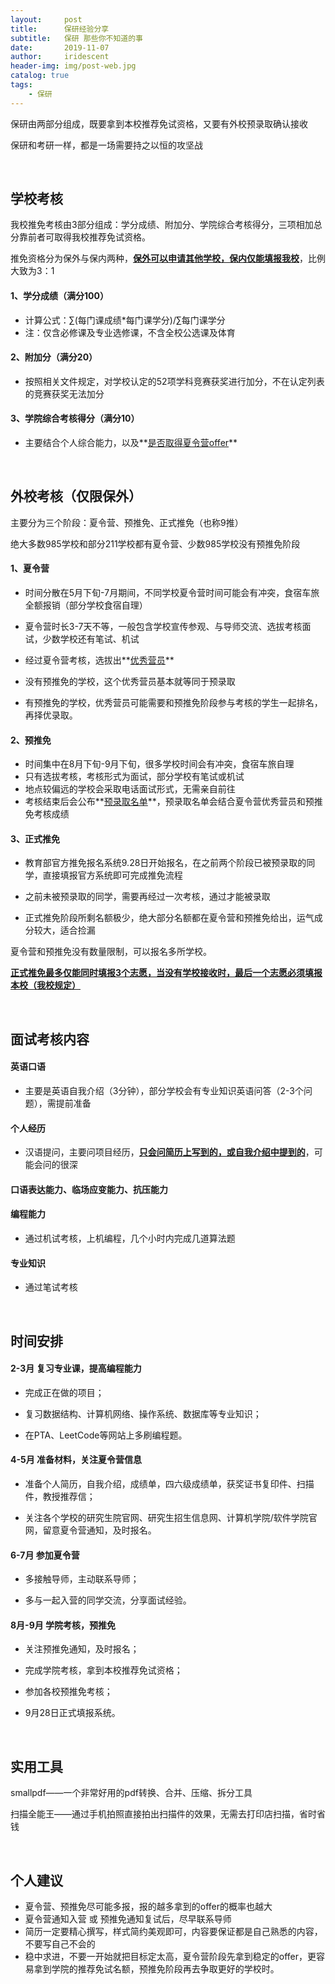 ```yaml
---
layout:     post
title:      保研经验分享
subtitle:   保研 那些你不知道的事
date:       2019-11-07
author:     iridescent
header-img: img/post-web.jpg
catalog: true
tags:
    - 保研
---
```


保研由两部分组成，既要拿到本校推荐免试资格，又要有外校预录取确认接收

保研和考研一样，都是一场需要持之以恒的攻坚战

<br>

## 学校考核

我校推免考核由3部分组成：学分成绩、附加分、学院综合考核得分，三项相加总分靠前者可取得我校推荐免试资格。

推免资格分为保外与保内两种，**<u>保外可以申请其他学校，保内仅能填报我校</u>**，比例大致为3：1

#### 1、学分成绩（满分100）

- 计算公式：∑(每门课成绩*每门课学分)/∑每门课学分
- 注：仅含必修课及专业选修课，不含全校公选课及体育

#### 2、附加分（满分20）

- 按照相关文件规定，对学校认定的52项学科竞赛获奖进行加分，不在认定列表的竞赛获奖无法加分

#### 3、学院综合考核得分（满分10）

- 主要结合个人综合能力，以及**<u>是否取得夏令营offer</u>**

<br>

## 外校考核（仅限保外）

主要分为三个阶段：夏令营、预推免、正式推免（也称9推）

绝大多数985学校和部分211学校都有夏令营、少数985学校没有预推免阶段

#### 1、夏令营

- 时间分散在5月下旬-7月期间，不同学校夏令营时间可能会有冲突，食宿车旅全额报销（部分学校食宿自理）

- 夏令营时长3-7天不等，一般包含学校宣传参观、与导师交流、选拔考核面试，少数学校还有笔试、机试

- 经过夏令营考核，选拔出**<u>优秀营员</u>**

- 没有预推免的学校，这个优秀营员基本就等同于预录取

- 有预推免的学校，优秀营员可能需要和预推免阶段参与考核的学生一起排名，再择优录取。

#### 2、预推免

- 时间集中在8月下旬-9月下旬，很多学校时间会有冲突，食宿车旅自理
- 只有选拔考核，考核形式为面试，部分学校有笔试或机试
- 地点较偏远的学校会采取电话面试形式，无需亲自前往
- 考核结束后会公布**<u>预录取名单</u>**，预录取名单会结合夏令营优秀营员和预推免考核成绩

#### 3、正式推免

- 教育部官方推免报名系统9.28日开始报名，在之前两个阶段已被预录取的同学，直接填报官方系统即可完成推免流程

- 之前未被预录取的同学，需要再经过一次考核，通过才能被录取

- 正式推免阶段所剩名额极少，绝大部分名额都在夏令营和预推免给出，运气成分较大，适合捡漏



夏令营和预推免没有数量限制，可以报名多所学校。

**<u>正式推免最多仅能同时填报3个志愿，当没有学校接收时，最后一个志愿必须填报本校（我校规定）</u>**

<br>

## 面试考核内容

#### 英语口语

- 主要是英语自我介绍（3分钟），部分学校会有专业知识英语问答（2-3个问题），需提前准备

#### 个人经历

- 汉语提问，主要问项目经历，**<u>只会问简历上写到的，或自我介绍中提到的</u>**，可能会问的很深

#### 口语表达能力、临场应变能力、抗压能力

#### 编程能力

- 通过机试考核，上机编程，几个小时内完成几道算法题

#### 专业知识

- 通过笔试考核

<br>

## 时间安排

#### 2-3月 复习专业课，提高编程能力

- 完成正在做的项目；

- 复习数据结构、计算机网络、操作系统、数据库等专业知识；

- 在PTA、LeetCode等网站上多刷编程题。

#### 4-5月 准备材料，关注夏令营信息

- 准备个人简历，自我介绍，成绩单，四六级成绩单，获奖证书复印件、扫描件，教授推荐信；

- 关注各个学校的研究生院官网、研究生招生信息网、计算机学院/软件学院官网，留意夏令营通知，及时报名。

#### 6-7月 参加夏令营

- 多接触导师，主动联系导师；

- 多与一起入营的同学交流，分享面试经验。

#### 8月-9月 学院考核，预推免

- 关注预推免通知，及时报名；

- 完成学院考核，拿到本校推荐免试资格；

- 参加各校预推免考核；

- 9月28日正式填报系统。

<br>

## 实用工具

smallpdf——一个非常好用的pdf转换、合并、压缩、拆分工具

扫描全能王——通过手机拍照直接拍出扫描件的效果，无需去打印店扫描，省时省钱

<br>

## 个人建议

- 夏令营、预推免尽可能多报，报的越多拿到的offer的概率也越大
- 夏令营通知入营 或 预推免通知复试后，尽早联系导师
- 简历一定要精心撰写，样式简约美观即可，内容要保证都是自己熟悉的内容，不要写自己不会的
- 稳中求进，不要一开始就把目标定太高，夏令营阶段先拿到稳定的offer，更容易拿到学院的推荐免试名额，预推免阶段再去争取更好的学校时。

<br>